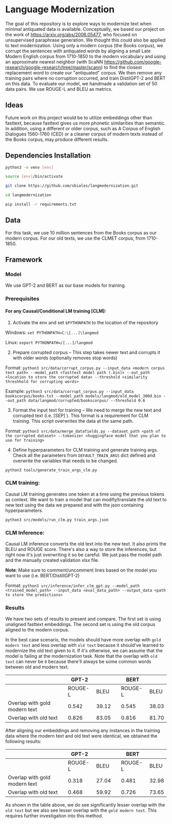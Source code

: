 # Language  Modernization

The goal of this repository is to explore ways to modernize text when minimal antiquated data is available. Conceptually, we based our project on the work of https://arxiv.org/abs/2006.05477, who focused on unsupervised paraphrase generation. We thought this could also be applied to text modernization. Using only a modern corpus (the Books corpus), we corrupt the sentences with antiquated words by aligning a small Late Modern English corpus from 1710-1850 to the modern vocabulary and using an approximate nearest neighbor (with ScaNN https://github.com/google-research/google-research/tree/master/scann) to find the closest replacement word to create our "antiquated" corpus. We then remove any training pairs where no corruption occurred, and train DistilGPT-2 and BERT on this data. To evaluate our model, we handmade a validation set of 50 data pairs. We use ROUGE-L and BLEU as metrics.

## Ideas

Future work on this project would be to utilize embeddings other than fasttext, because fasttext gives us more phonetic similarities than semantic. In addition, using a different or older corpus, such as A Corpus of English Dialogues 1560-1760 (CED) or a cleaner corpus of modern texts instead of the Books corpus, may produce different results.

## Dependencies Installation
```bash
python3 -m venv [env] 

source [env]/bin/activate 

git clone https://github.com/sbiales/langmodernization.git 

cd langmodernization

pip install -r requirements.txt 
```

## Data

For this task, we use 10 million sentences from the Books corpus as our modern corpus. For our old texts, we use the CLMET corpus, from 1710-1850.

## Framework

### Model
We use GPT-2 and BERT as our base models for training.

### Prerequisites

#### For any Causal/Conditional LM training [CLM]: 

1. Activate the env and set `$PYTHONPATH` to the location of the repository

Windows: `set PYTHONPATH=C:\[...]\langmod`

Linux: `export PYTHONPATH=/[...]/langmod`

2. Prepare corrupted corpus – This step takes newer text and corrupts it with older words (optionally removes stop words)

Format: `python3 src/data/corrupt_corpus.py --input_data <modern corpus text path> --model_path <fasttext model path (.bin)> --out_path <location to store the corrupted data> --threshold <similarity threshhold for corrupting words>`

Example: `python3 src/data/corrupt_corpus.py --input_data bookscorpus/books.txt --model_path models/langmod/old_model_300d.bin --out_path data/langmod/corrupted/bookscorpus/ --threshold 0.6`

3. Format the input text for training – We need to merge the new text and corrupted text (i.e. <New text> [SEP] <corrupted text>). This format is a requirement for CLM training. This script overwrites the data at the same path. 

Format: `python3 src/data/merge_datafields.py --dataset_path <path of the corrupted dataset> --tokenizer <huggingface model that you plan to use for training> `

4. Define hyperparameters for CLM training and generate training args. Check all the parameters from `DEFAULT_TRAIN_ARGS` dict defined and overwrite the variables that needs to be changed. 

`python3 tools/generate_train_args_clm.py `

### CLM training: 

Causal LM training generates one token at a time using the previous tokens as context. We want to train a model that can modify/translate the old text to new text using the data we prepared and with the json containing hyperparameters. 

`python3 src/models/run_clm.py train_args.json` 

### CLM Inference: 

Causal LM inference converts the old text into the new text. It also prints the BLEU and ROUGE score. There's also a way to store the inferences, but right now it's just overwriting it so be careful. We just pass the model path and the manually created validation xlsx file.  

**Note**: Make sure to comment/uncomment lines based on the model you want to use (i.e. BERT/DistillGPT-2)

Format: `python3 src/inference/infer_clm_gpt.py --model_path <trained_model_path> --input_data <eval_data_path> --output_data <path to store the predictions>`

### Results

We have two sets of results to present and compare. The first set is using unaligned fasttext embeddings. The second set is using the old corpus aligned to the modern corpus.

In the best case scenario, the models should have more overlap with `gold modern text` and less overlap with `old text` because it should've learned to modernize the old text given to it. If it's otherwise, we can assume that the model is failing at the modernization task. Note that the overlap with `old text` can never be `0` because there'll always be some common words between old and modern text.

|                               | GPT-2   |       |   | BERT    |       |
|-------------------------------|---------|-------|---|---------|-------|
|                               | ROUGE-L | BLEU  |   | ROUGE-L | BLEU  |
| Overlap with gold modern text |  0.542  | 39.12 |   | 0.545   | 38.03 |
| Overlap with old text         |  0.826  | 83.05 |   | 0.816   | 81.70 |

After aligning our embeddings and removing any instances in the training data where the modern text and old text were identical, we obtained the following results:

|                               | GPT-2   |       |   | BERT    |       |
|-------------------------------|---------|-------|---|---------|-------|
|                               | ROUGE-L | BLEU  |   | ROUGE-L | BLEU  |
| Overlap with gold modern text |  0.318  | 27.04 |   | 0.481   | 32.98 |
| Overlap with old text         |  0.468  | 59.92 |   | 0.726   | 73.65 |

As shown in the table above, we do see significantly lesser overlap with the `old text` but we also see lesser overlap with the `gold modern text`. This requires further investigation into this method.
